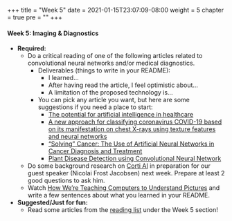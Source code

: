 +++
title = "Week 5"
date = 2021-01-15T23:07:09-08:00
weight = 5
chapter = true
pre = "<b></b>"
+++

#### Week 5: Imaging & Diagnostics
- **Required:** 
  - Do a critical reading of one of the following articles related to convolutional neural networks and/or medical diagnostics. 
    - Deliverables (things to write in your README):
      - I learned...
      - After having read the article, I feel optimistic about...
      - A limitation of the proposed technology is...
    - You can pick any article you want, but here are some suggestions if you need a place to start:
      - [The potential for artificial intelligence in healthcare](https://www.ncbi.nlm.nih.gov/pmc/articles/PMC6616181/)
      - [A new approach for classifying coronavirus COVID-19 based on its manifestation on chest X-rays using texture features and neural networks](https://www.ncbi.nlm.nih.gov/pmc/articles/PMC7513693/)
      - [“Solving” Cancer: The Use of Artificial Neural Networks in Cancer Diagnosis and Treatment](https://www.jyi.org/2017-december/2017/11/30/solving-cancer-the-use-of-artificial-neural-networks-in-cancer-diagnosis-and-treatment)
      - [Plant Disease Detection using Convolutional Neural Network](https://towardsdatascience.com/plant-ai-plant-disease-detection-using-convolutional-neural-network-9b58a96f2289)
  - Do some background research on [Corti AI](https://www.corti.ai/) in preparation for our guest speaker (Nicolai Frost Jacobsen) next week. Prepare at least 2 good questions to ask him.
  - Watch [How We’re Teaching Computers to Understand Pictures](https://www.ted.com/talks/fei_fei_li_how_we_re_teaching_computers_to_understand_pictures) and write a few sentences about what you learned in your README.
- **Suggested/Just for fun:** 
  - Read some articles from the [reading list](https://datascience4biotech.com/articles/) under the Week 5 section!

